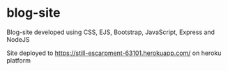 # blog-site
Blog-site developed using CSS, EJS, Bootstrap, JavaScript, Express and NodeJS

Site deployed to https://still-escarpment-63101.herokuapp.com/ on heroku platform
